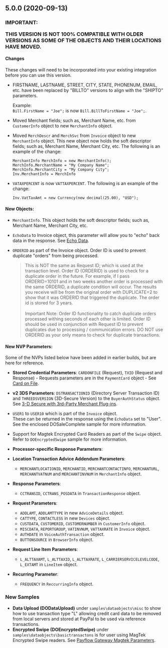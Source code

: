 ## 5.0.0 (2020-09-13)

### IMPORTANT: </p>THIS VERSION IS NOT 100%  COMPATIBLE WITH OLDER VERSIONS AS SOME OF THE OBJECTS AND THEIR LOCATIONS HAVE MOVED.

#### Changes
These changes will need to be incorporated into your existing integration before you can use this version.
* FIRSTNAME, LASTNAME, STREET, CITY, STATE, PHONENUM, EMAIL, etc. have been replaced by "BILLTO" versions to align with the "SHIPTO" parameters. </p>Example:</br>`Bill.FirstName = "Joe";` is now `Bill.BillToFirstName = "Joe";`.
* Moved Merchant fields; such as, Merchant Name, etc. from `CustomerInfo` object to new `MerchantInfo` object.

* Moved `MerchDescr` and `MerchSvc` from `Invoice` object to new `MerchantInfo` object. This new object now holds the soft descriptor fields; such as, Merchant Name, Merchant City, etc.  The following is an example of the change:

	```<language>
	MerchantInfo MerchInfo = new MerchantInfo();
	MerchInfo.MerchantName = "My Company Name";
	MerchInfo.MerchantCity = "My Company City";
	Inv.MerchantInfo = MerchInfo
	```

* `VATAXPERCENT` is now `VATTAXPERCENT`.  The following is an example of the change:

	`Inv.VatTaxAmt = new Currency(new decimal(25.00), "USD");`

#### New Objects:
* `MerchantInfo`.  This object holds the soft descriptor fields; such as, Merchant Name, Merchant City, etc.
* `EchoData` to Invoice object, this parameter will allow you to "echo" back data in the response. See [Echo Data](https://developer.paypal.com/docs/payflow/integration-guide/submit-transactions/#echo-data).

* `ORDERID` as part of the Invoice object. Order ID is used to prevent duplicate "orders" from being processed.

	>This is NOT the same as Request ID; which is used at the transaction level.  Order ID (ORDERID) is used to check for a duplicate order in the future.  For example, if I pass ORDERID=10101 and in two weeks another order is processed with the same ORDERID, a duplicate condition will occur.  The results you receive will be from the original order with DUPLICATE=2 to show that it was ORDERID that triggered the duplicate. The order id is stored for 3 years.</br></br>Important Note: Order ID functionality to catch duplicate orders processed withing seconds of each other is limited.  Order ID should be used in conjunction with Request ID to prevent duplicates due to processing / communication errors. DO NOT use ORDERID as your only means to check for duplicate transactions.

#### New NVP Parameters:
Some of the NVPs listed below have been added in earlier builds, but are here for reference.

* **Stored Credential Parameters**: `CARDONFILE` (Request), `TXID` (Request and Response) - Requests parameters are in the `PaymentCard` object - See [Card on File](https://developer.paypal.com/docs/payflow/integration-guide/card-on-file/#supported-card-on-file-types).</p>
* **v2 3DS Parameters**: `DSTRANSACTIONID` (Directory Server Transaction ID) and `THREEDSVERSION` (3D-Secure Version) to the `BuyerAuthStatus` object. See [3-D Secure with 3rd-Party Merchant Plug-ins](https://developer.paypal.com/docs/payflow/3d-secure-mpi/).
* `USER1` to `USER10` which is part of the `Invoice` object.</br>These can be returned in the response using the `EchoData` set to "User". See the enclosed DOSaleComplete sample for more information.</p>
* Support for Magtek Encrypted Card Readers as part of the `Swipe` object.  Refer to `DOEncryptedSwipe` sample for more information.

* **Processor-specific Response Parameters**:

* **Location Transaction Advice Addendum Parameters**:
	* `MERCHANTLOCATIONID`, `MERCHANTID`, `MERCHANTCONTACTINFO`,  `MERCHANTURL`, `MERCHANTVATNUM` and `MERCHANTINVNUM` in `MerchantInfo` object.

* **Response Parameters**:
	* `CCTRANSID`, `CCTRANS_POSDATA` in `TransactionResponse` object.

* **Request Parameters**:
	* `ADDLAMT`, `ADDLAMTTYPE` in new `AdviceDetails` object.
	* `CATTYPE`, `CONTACTLESS` in new `Devices` object.
	* `CUSTDATA`, `CUSTOMERID`, `CUSTOMERNUMBER` in `CustomerInfo` object.
	* `MISCDATA`, `REPORTGROUP`, `VATINVNUM`, `VATTAXRATE` in `Invoice` object.
	* `AUTHDATE` in `VoiceAuthTransaction` object.
	* `BUTTONSOURCE` in `BrowserInfo` object.

* **Request Line Item Parameters**:
	* `L_ALTTAXAMT`, `L_ALTTAXID`, `L_ALTTAXRATE`, `L_CARRIERSERVICELEVELCODE`, `L_EXTAMT` in `LineItem` object.

* **Recurring Parameter**:
	* `FREQUENCY` in `ReccurringInfo` object.

### New Samples
* **Data Upload (DODataUpload)** under `samples\dataobjects\misc` to show how to use transaction type "L" allowing credit card data to be removed from local servers and stored at PayPal to be used via reference transactions.
* **Encrypted Swipe (DOEncryptedSwipe)** under `samples\dataobjects\basictransactons` is for user using MagTek Encrypted Swipe readers.  See [Payflow Gateway Magtek Parameters](https://developer.paypal.com/docs/payflow/integration-guide/magtek/).  
